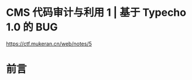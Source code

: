 <!-- CMS 代码审计与利用 1 -->
<!-- 基于 Typecho 1.0 的 BUG -->
# CMS 代码审计与利用 1 | 基于 Typecho 1.0 的 BUG

https://ctf.mukeran.cn/web/notes/5

前言
====
